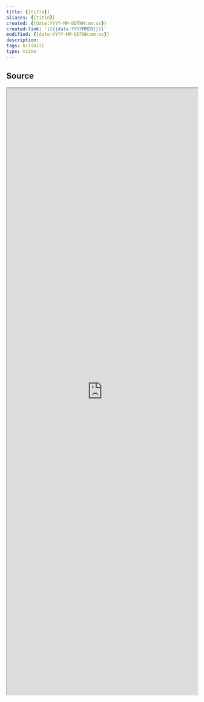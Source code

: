 ```yaml
---
title: {{title}}
aliases: {{title}}
created: {{date:YYYY-MM-DDTHH:mm:ss}}
created-link: '[[{{date:YYYYMMDD}}]]'
modified: {{date:YYYY-MM-DDTHH:mm:ss}}
description: 
tags: bilibili
type: video
---
```


## Source
<iframe src='https://player.bilibili.com/player.html?isOutside=true&bvid={{title}}&p=1&autoplay=false' style='height:40vh;width:100%' class='iframe-radius' allow='fullscreen'/><div class='text-center'>via: <a href='https://www.bilibili.com/video/{{title}}' target='_blank' class='external-link'>https://www.bilibili.com/video/{{title}}</a></div>

## Notes

